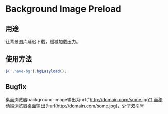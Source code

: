 # Background Image Preload

## 用途
让背景图片延迟下载，缓减加载压力。

## 使用方法
```js
$('.have-bg').bgLazyload();
```

## Bugfix
桌面浏览器background-image输出为url("http://domain.com/some.jpg"),而移动端浏览器桌面输出为url(http://domain.com/some.jpg)，少了双引号
